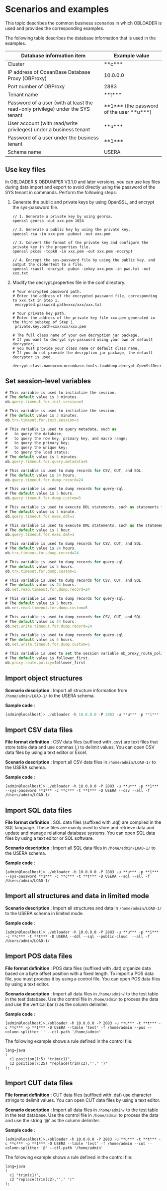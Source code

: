 Scenarios and examples 
===========================================

This topic describes the common business scenarios in which OBLOADER is used and provides the corresponding examples. 

The following table describes the database information that is used in the examples.


|                          **Database information item**                          |                 **Example value**                  |
|---------------------------------------------------------------------------------|----------------------------------------------------|
| Cluster                                                                         | \*\*c\*\*\*                                        |
| IP address of OceanBase Database Proxy (OBProxy)                                | 10.0.0.0                                           |
| Port number of OBProxy                                                          | 2883                                               |
| Tenant name                                                                     | \*\*t\*\*\*                                        |
| Password of a user (with at least the read-only privilege) under the SYS tenant | \*\*1\*\*\* (the password of the user \*\*u\*\*\*) |
| User account (with read/write privileges) under a business tenant               | \*\*u\*\*\*                                        |
| Password of a user under the business tenant                                    | \*\*1\*\*\*                                        |
| Schema name                                                                     | USERA                                              |



Use key files 
----------------------------------

In OBLOADER \& OBDUMPER V3.1.0 and later versions, you can use key files during data import and export to avoid directly using the password of the SYS tenant in commands. Perform the following steps:

1. Generate the public and private keys by using OpenSSL, and encrypt the sys-password file. 

   ```unknow
   // 1. Generate a private key by using genrsa.
   openssl genrsa -out xxx.pem 1024
   
   // 2. Generate a public key by using the private key.
   openssl rsa -in xxx.pem -pubout -out xxx.pem
   
   // 3. Convert the format of the private key and configure the private key in the properties file.
   openssl pkcs8 -topk8 -in xxx.pem -out xxx.pem -nocrypt
   
   // 4. Encrypt the sys-password file by using the public key, and output the ciphertext to a file.
   openssl rsautl -encrypt -pubin -inkey xxx.pem -in pwd.txt -out xxx.txt
   ```

   

2. Modify the decrypt.properties file in the conf directory. 

   ```unknow
   # Your encrypted password path.
   # Enter the address of the encrypted password file, corresponding to xxx.txt in Step 1.
    encrypted.password.path=xxx/xxx/xxx.txt
   
   # Your private key path.
   # Enter the address of the private key file xxx.pem generated in the third substep of Step 1.
    private.key.path=xxx/xxx/xxx.pem
   
   # The full class name of your own decryption jar package.
   # If you want to decrypt sys-password using your own or default decryptor,
   # you must provide your class name or default class name.
   # If you do not provide the decryption jar package, the default decryptor is used.
    decrypt.class.name=com.oceanbase.tools.loaddump.decrypt.OpenSslDecryptor
   ```

   




Set session-level variables 
------------------------------------------------

```javascript
# This variable is used to initialize the session.
# The default value is 3 minutes.
ob.query.timeout.for.init.session=3

# This variable is used to initialize the session.
# The default value is 3 minutes.
ob.trx.timeout.for.init.session=3

# This variable is used to query metadata, such as
#   to query the database;
#   to query the row key, primary key, and macro range;
#   to query the primary key;
#   to query the unique key;
#   to query the load status;
# The default value is 5 minutes.
ob.query.timeout.for.query.metadata=5

# This variable is used to dump records for CSV, CUT, and SQL.
# The default value is 24 hours.
ob.query.timeout.for.dump.record=24

# This variable is used to dump records for query-sql.
# The default value is 5 hours.
ob.query.timeout.for.dump.custom=5

# This variable is used to execute DDL statements, such as statements for loading the schema and truncating the table.
# The default value is 1 minute.
ob.query.timeout.for.exec.ddl=1

# This variable is used to execute DML statements, such as the statement for deleting the table.
# The default value is 1 hour.
ob.query.timeout.for.exec.dml=1

# This variable is used to dump records for CSV, CUT, and SQL.
# The default value is 24 hours.
ob.trx.timeout.for.dump.record=24

# This variable is used to dump records for query-sql.
# The default value is 5 hours.
ob.trx.timeout.for.dump.custom=5

# This variable is used to dump records for CSV, CUT, and SQL.
# The default value is 24 hours.
ob.net.read.timeout.for.dump.record=24

# This variable is used to dump records for query-sql.
# The default value is 5 hours.
ob.net.read.timeout.for.dump.custom=5

# This variable is used to dump records for CSV, CUT, and SQL.
# The default value is 24 hours.
ob.net.write.timeout.for.dump.record=24

# This variable is used to dump records for query-sql.
# The default value is 5 hours.
ob.net.write.timeout.for.dump.custom=5

# This variable is used to set the session variable ob_proxy_route_policy.
# The default value is follower_first.
ob.proxy.route.policy=follower_first
```



Import object structures 
---------------------------------------------

**Scenario description** : Import all structure information from `/home/admin/LOAD-1/` to the USERA schema. 

**Sample code** :

```javascript
[admin@localhost]> ./obloader -h 10.0.0.0 -P 2883 -u **u*** -p **1*** --sys-password **1*** -c **c*** -t **t*** -D USERA --ddl --all -f /Users/admin/LOAD-1/
```



Import CSV data files 
------------------------------------------

**File format definition** : CSV data files (suffixed with .csv) are text files that store table data and use commas (,) to delimit values. You can open CSV data files by using a text editor or Excel. 

**Scenario description** : Import all CSV data files in `/home/admin/LOAD-1/` to the USERA schema. 

**Sample code** :

```unknow
[admin@localhost]> ./obloader -h 10.0.0.0 -P 2883 -u **u*** -p **1*** --sys-password **1*** -c **c*** -t **t*** -D USERA --csv --all -f /Users/admin/LOAD-1/
```



Import SQL data files 
------------------------------------------

**File format definition** : SQL data files (suffixed with .sql) are compiled in the SQL language. These files are mainly used to store and retrieve data and update and manage relational database systems. You can open SQL data files by using a text editor or SQL software. 

**Scenario description** : Import all SQL data files in `/home/admin/LOAD-1/` to the USERA schema. 

**Sample code** :

```unknow
[admin@localhost]> ./obloader -h 10.0.0.0 -P 2883 -u **u*** -p **1*** --sys-password **1*** -c **c*** -t **t*** -D USERA --sql --all -f /Users/admin/LOAD-1/
```



Import all structures and data in limited mode 
-------------------------------------------------------------------

**Scenario description** : Import all structures and data in `/home/admin/LOAD-1/` to the USERA schema in limited mode. 

**Sample code** :

```unknow
[admin@localhost]> ./obloader -h 10.0.0.0 -P 2883 -u **u*** -p **1***  -c **c*** -t **t*** -D USERA --ddl --sql --public-cloud  --all -f  /Users/admin/LOAD-1/
```



Import POS data files 
------------------------------------------

**File format definition** : POS data files (suffixed with .dat) organize data based on a byte offset position with a fixed length. To import a POS data file, you must process it by using a control file. You can open POS data files by using a text editor. 

**Scenario description** : Import all data files in `/home/admin/` to the test table in the test database. Use the control file in `/home/admin` to process the data and use the vertical bar () as the column delimiter. 

**Sample code** :

```unknow
[admin@localhost]>./obloader -h 10.0.0.0 -P 2883 -u **u*** -t **t*** -c **c*** -p **1*** -D USERA --table 'test' -f /home/admin --pos --column-splitter '' --ctl-path '/home/admin'
```



The following example shows a rule defined in the control file:

```unknow
lang=java
(
  c1 position(1:5) "trim(c1)",   
  c2 position(7:25) "replace(trim(c2),'',' ')"  
);
```



Import CUT data files 
------------------------------------------

**File format definition** : CUT data files (suffixed with .dat) use character strings to delimit values. You can open CUT data files by using a text editor. 

**Scenario description** : Import all data files in `/home/admin/` to the test table in the test database. Use the control file in `/home/admin` to process the data and use the string '@' as the column delimiter. 

**Sample code** :

```unknow
[admin@localhost]>./obloader -h 10.0.0.0 -P 2883 -u **u*** -t **t*** -c **c*** -p **1*** -D USERA --table 'test' -f /home/admin --cut --column-splitter '@' --ctl-path '/home/admin'
```



The following example shows a rule defined in the control file:

```unknow
lang=java
(
  c1 "trim(c1)",
  c2 "replace(trim(c2),'',' ')"
);
```


